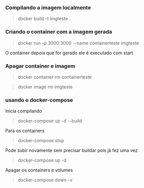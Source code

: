 ### Compilando a imagem localmente

>docker build -t imgteste .

### Criando o container com a imagem gerada

>docker run -p 3000:3000 --name containerteste imgteste

O container depois que for gerado ele é executado com start


### Apagar container e imagem

>docker container rm containerteste

>docker image rm imgteste

### usando o docker-compose

Inicia compilando   
>docker-compose up -d --build

Para os containers   
>docker-compose stop

Pode subir novamente sem precisar buildar pois já fez uma vez   
>docker-compose up -d

Apagar os containers e volumes   
>docker-compose down -v
